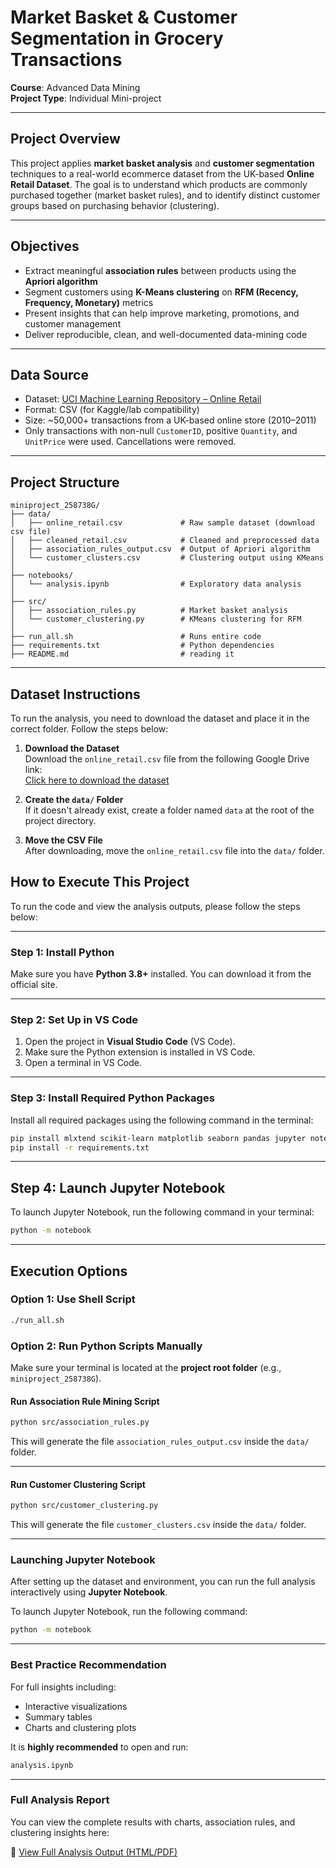 # Market Basket & Customer Segmentation in Grocery Transactions

**Course**: Advanced Data Mining  
**Project Type**: Individual Mini-project 

---

## Project Overview

This project applies **market basket analysis** and **customer segmentation** techniques to a real-world ecommerce dataset from the UK-based **Online Retail Dataset**. The goal is to understand which products are commonly purchased together (market basket rules), and to identify distinct customer groups based on purchasing behavior (clustering).

---

## Objectives

- Extract meaningful **association rules** between products using the **Apriori algorithm**
- Segment customers using **K-Means clustering** on **RFM (Recency, Frequency, Monetary)** metrics
- Present insights that can help improve marketing, promotions, and customer management
- Deliver reproducible, clean, and well-documented data-mining code

---

## Data Source

- Dataset: [UCI Machine Learning Repository – Online Retail](https://archive.ics.uci.edu/ml/datasets/online+retail)
- Format: CSV (for Kaggle/lab compatibility)
- Size: ~50,000+ transactions from a UK-based online store (2010–2011)
- Only transactions with non-null `CustomerID`, positive `Quantity`, and `UnitPrice` were used. Cancellations were removed.

---

## Project Structure

```plaintext
miniproject_258738G/
├── data/
│   ├── online_retail.csv             # Raw sample dataset (download csv file)
│   ├── cleaned_retail.csv            # Cleaned and preprocessed data
│   ├── association_rules_output.csv  # Output of Apriori algorithm
│   └── customer_clusters.csv         # Clustering output using KMeans
│
├── notebooks/
│   └── analysis.ipynb                # Exploratory data analysis
│
├── src/
│   ├── association_rules.py          # Market basket analysis
│   └── customer_clustering.py        # KMeans clustering for RFM
│
├── run_all.sh                        # Runs entire code
├── requirements.txt                  # Python dependencies
├── README.md                         # reading it
```
---

## Dataset Instructions

To run the analysis, you need to download the dataset and place it in the correct folder. Follow the steps below:

1. **Download the Dataset**  
   Download the `online_retail.csv` file from the following Google Drive link:  
   [Click here to download the dataset](https://drive.google.com/drive/folders/1Qt1dzvWsDGiwL7HDXTnKlakkag7AnILp?usp=sharing)

2. **Create the `data/` Folder**  
   If it doesn't already exist, create a folder named `data` at the root of the project directory.

3. **Move the CSV File**  
   After downloading, move the `online_retail.csv` file into the `data/` folder.


## How to Execute This Project

To run the code and view the analysis outputs, please follow the steps below:

---

### Step 1: Install Python

Make sure you have **Python 3.8+** installed. You can download it from the official site.

---

### Step 2: Set Up in VS Code

1. Open the project in **Visual Studio Code** (VS Code).
2. Make sure the Python extension is installed in VS Code.
3. Open a terminal in VS Code.

---

### Step 3: Install Required Python Packages

Install all required packages using the following command in the terminal:

```bash
pip install mlxtend scikit-learn matplotlib seaborn pandas jupyter notebook
pip install -r requirements.txt
```
---

## Step 4: Launch Jupyter Notebook

To launch Jupyter Notebook, run the following command in your terminal:

```bash
python -m notebook
```
---

## Execution Options

### Option 1: Use Shell Script 

```bash
./run_all.sh
```

### Option 2: Run Python Scripts Manually

Make sure your terminal is located at the **project root folder** (e.g., `miniproject_258738G`).

#### Run Association Rule Mining Script

```bash
python src/association_rules.py
```

This will generate the file `association_rules_output.csv` inside the `data/` folder.

---

#### Run Customer Clustering Script

```bash
python src/customer_clustering.py
```
This will generate the file `customer_clusters.csv` inside the `data/` folder.

---

### Launching Jupyter Notebook

After setting up the dataset and environment, you can run the full analysis interactively using **Jupyter Notebook**.

To launch Jupyter Notebook, run the following command:

```bash
python -m notebook
```

---

### Best Practice Recommendation

For full insights including:

- Interactive visualizations  
- Summary tables  
- Charts and clustering plots  

It is **highly recommended** to open and run:

```bash
analysis.ipynb
```

---

### Full Analysis Report

You can view the complete results with charts, association rules, and clustering insights here:

🔗 [View Full Analysis Output (HTML/PDF)](https://drive.google.com/drive/folders/1ZuF17gcwqzQ-impOph0J49z5Wut1tAXa?usp=sharing)


